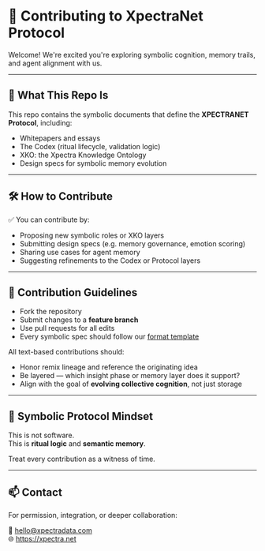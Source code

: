 # 🤝 Contributing to XpectraNet Protocol

Welcome! We're excited you're exploring symbolic cognition, memory trails, and agent alignment with us.

---

## 🧱 What This Repo Is

This repo contains the symbolic documents that define the **XPECTRANET Protocol**, including:

- Whitepapers and essays  
- The Codex (ritual lifecycle, validation logic)  
- XKO: the Xpectra Knowledge Ontology  
- Design specs for symbolic memory evolution  

---

## 🛠 How to Contribute

✅ You can contribute by:
- Proposing new symbolic roles or XKO layers  
- Submitting design specs (e.g. memory governance, emotion scoring)  
- Sharing use cases for agent memory  
- Suggesting refinements to the Codex or Protocol layers  

---

## 📐 Contribution Guidelines

- Fork the repository  
- Submit changes to a **feature branch**  
- Use pull requests for all edits  
- Every symbolic spec should follow our [format template](#)

All text-based contributions should:
- Honor remix lineage and reference the originating idea
- Be layered — which insight phase or memory layer does it support?
- Align with the goal of **evolving collective cognition**, not just storage

---

## 🧬 Symbolic Protocol Mindset

This is not software.  
This is **ritual logic** and **semantic memory**.

Treat every contribution as a witness of time.

---

## 📫 Contact

For permission, integration, or deeper collaboration:

📧 hello@xpectradata.com  
🌐 https://xpectra.net
